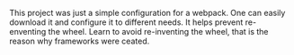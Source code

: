 This project was just a simple configuration for a webpack. One can easily download it and configure it to different needs. It helps prevent re-enventing the wheel. Learn to avoid re-inventing the wheel, that is the reason why frameworks were ceated.
